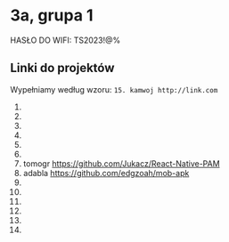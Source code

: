 # 3a, grupa 1

HASŁO DO WIFI: TS2023!@%

## Linki do projektów

Wypełniamy według wzoru:
`15. kamwoj http://link.com`

1.
2.
3.
4.
5.
6.
7. tomogr https://github.com/Jukacz/React-Native-PAM
8. adabla https://github.com/edgzoah/mob-apk
9.
10.
11.
12.
13.
14.
